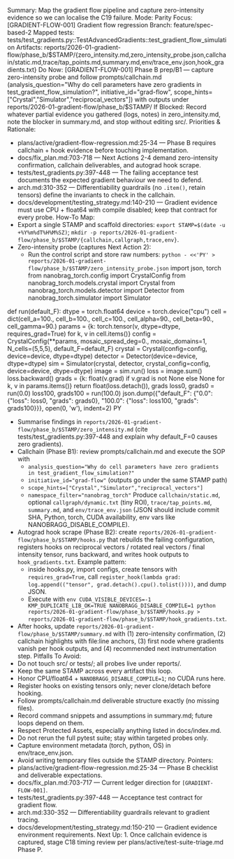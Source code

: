 Summary: Map the gradient flow pipeline and capture zero-intensity evidence so we can localise the C19 failure.
Mode: Parity
Focus: [GRADIENT-FLOW-001] Gradient flow regression
Branch: feature/spec-based-2
Mapped tests: tests/test_gradients.py::TestAdvancedGradients::test_gradient_flow_simulation
Artifacts: reports/2026-01-gradient-flow/phase_b/$STAMP/{zero_intensity.md,zero_intensity_probe.json,callchain/static.md,trace/tap_points.md,summary.md,env/trace_env.json,hook_gradients.txt}
Do Now: [GRADIENT-FLOW-001] Phase B prep/B1 — capture zero-intensity probe and follow prompts/callchain.md (analysis_question="Why do cell parameters have zero gradients in test_gradient_flow_simulation?", initiative_id="grad-flow", scope_hints=["Crystal","Simulator","reciprocal_vectors"]) with outputs under reports/2026-01-gradient-flow/phase_b/$STAMP/
If Blocked: Record whatever partial evidence you gathered (logs, notes) in zero_intensity.md, note the blocker in summary.md, and stop without editing src/.
Priorities & Rationale:
- plans/active/gradient-flow-regression.md:25-34 — Phase B requires callchain + hook evidence before touching implementation.
- docs/fix_plan.md:703-718 — Next Actions 2-4 demand zero-intensity confirmation, callchain deliverables, and autograd hook scrape.
- tests/test_gradients.py:397-448 — The failing acceptance test documents the expected gradient behaviour we need to defend.
- arch.md:310-352 — Differentiability guardrails (no `.item()`, retain tensors) define the invariants to check in the callchain.
- docs/development/testing_strategy.md:140-210 — Gradient evidence must use CPU + float64 with compile disabled; keep that contract for every probe.
How-To Map:
- Export a single STAMP and scaffold directories: `export STAMP=$(date -u +%Y%m%dT%H%M%SZ)`; `mkdir -p reports/2026-01-gradient-flow/phase_b/$STAMP/{callchain,callgraph,trace,env}`.
- Zero-intensity probe (captures Next Action 2):
  - Run the control script and store raw numbers: `python - <<'PY' > reports/2026-01-gradient-flow/phase_b/$STAMP/zero_intensity_probe.json`
import json, torch
from nanobrag_torch.config import CrystalConfig
from nanobrag_torch.models.crystal import Crystal
from nanobrag_torch.models.detector import Detector
from nanobrag_torch.simulator import Simulator

def run(default_F):
    dtype = torch.float64
    device = torch.device("cpu")
    cell = dict(cell_a=100., cell_b=100., cell_c=100., cell_alpha=90., cell_beta=90., cell_gamma=90.)
    params = {k: torch.tensor(v, dtype=dtype, requires_grad=True) for k, v in cell.items()}
    config = CrystalConfig(**params, mosaic_spread_deg=0., mosaic_domains=1, N_cells=(5,5,5), default_F=default_F)
    crystal = Crystal(config=config, device=device, dtype=dtype)
    detector = Detector(device=device, dtype=dtype)
    sim = Simulator(crystal, detector, crystal_config=config, device=device, dtype=dtype)
    image = sim.run()
    loss = image.sum()
    loss.backward()
    grads = {k: float(v.grad) if v.grad is not None else None for k, v in params.items()}
    return float(loss.detach()), grads
loss0, grads0 = run(0.0)
loss100, grads100 = run(100.0)
json.dump({"default_F": {"0.0": {"loss": loss0, "grads": grads0}, "100.0": {"loss": loss100, "grads": grads100}}}, open(0, 'w'), indent=2)
PY
  - Summarise findings in `reports/2026-01-gradient-flow/phase_b/$STAMP/zero_intensity.md` (cite tests/test_gradients.py:397-448 and explain why default_F=0 causes zero gradients).
- Callchain (Phase B1): review prompts/callchain.md and execute the SOP with
  - `analysis_question="Why do cell parameters have zero gradients in test_gradient_flow_simulation?"`
  - `initiative_id="grad-flow"` (outputs go under the same STAMP path)
  - `scope_hints=["Crystal","Simulator","reciprocal_vectors"]`
  - `namespace_filter="nanobrag_torch"`
  Produce `callchain/static.md`, optional `callgraph/dynamic.txt` (tiny ROI), `trace/tap_points.md`, `summary.md`, and `env/trace_env.json` (JSON should include commit SHA, Python, torch, CUDA availability, env vars like NANOBRAGG_DISABLE_COMPILE).
- Autograd hook scrape (Phase B2): create `reports/2026-01-gradient-flow/phase_b/$STAMP/hooks.py` that rebuilds the failing configuration, registers hooks on reciprocal vectors / rotated real vectors / final intensity tensor, runs backward, and writes hook outputs to `hook_gradients.txt`. Example pattern:
  - inside hooks.py, import configs, create tensors with `requires_grad=True`, call `register_hook(lambda grad: log.append(("tensor", grad.detach().cpu().tolist())))`, and dump JSON.
  - Execute with `env CUDA_VISIBLE_DEVICES=-1 KMP_DUPLICATE_LIB_OK=TRUE NANOBRAGG_DISABLE_COMPILE=1 python reports/2026-01-gradient-flow/phase_b/$STAMP/hooks.py > reports/2026-01-gradient-flow/phase_b/$STAMP/hook_gradients.txt`.
- After hooks, update `reports/2026-01-gradient-flow/phase_b/$STAMP/summary.md` with (1) zero-intensity confirmation, (2) callchain highlights with file:line anchors, (3) first node where gradients vanish per hook outputs, and (4) recommended next instrumentation step.
Pitfalls To Avoid:
- Do not touch src/ or tests/; all probes live under reports/.
- Keep the same STAMP across every artifact this loop.
- Honor CPU/float64 + `NANOBRAGG_DISABLE_COMPILE=1`; no CUDA runs here.
- Register hooks on existing tensors only; never clone/detach before hooking.
- Follow prompts/callchain.md deliverable structure exactly (no missing files).
- Record command snippets and assumptions in summary.md; future loops depend on them.
- Respect Protected Assets, especially anything listed in docs/index.md.
- Do not rerun the full pytest suite; stay within targeted probes only.
- Capture environment metadata (torch, python, OS) in env/trace_env.json.
- Avoid writing temporary files outside the STAMP directory.
Pointers:
- plans/active/gradient-flow-regression.md:25-34 — Phase B checklist and deliverable expectations.
- docs/fix_plan.md:703-717 — Current ledger direction for `[GRADIENT-FLOW-001]`.
- tests/test_gradients.py:397-448 — Acceptance test contract for gradient flow.
- arch.md:330-352 — Differentiability guardrails relevant to gradient tracing.
- docs/development/testing_strategy.md:150-210 — Gradient evidence environment requirements.
Next Up: 1. Once callchain evidence is captured, stage C18 timing review per plans/active/test-suite-triage.md Phase P.
